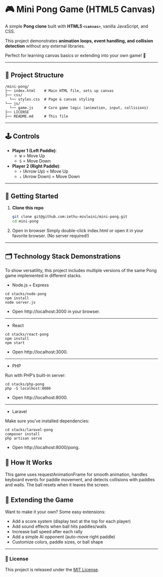 # 🎮 Mini Pong Game (HTML5 Canvas)

A simple **Pong clone** built with **HTML5 `<canvas>`**, vanilla JavaScript, and CSS.  

This project demonstrates **animation loops, event handling, and collision detection** without any external libraries.  

Perfect for learning canvas basics or extending into your own game! 🚀

---

## 📂 Project Structure

```
/mini-pong/
├── index.html    # Main HTML file, sets up canvas
├── css/
  └── styles.css  # Page & canvas styling
└── js/
  └── game.js     # Core game logic (animation, input, collisions)
├── LICENSE
├── README.md     # This file
```

---

## 🕹️ Controls
- **Player 1 (Left Paddle)**:  
  - `W` = Move Up  
  - `S` = Move Down  
- **Player 2 (Right Paddle)**:  
  - `↑` (Arrow Up) = Move Up  
  - `↓` (Arrow Down) = Move Down  

---

## 🚀 Getting Started

1. **Clone this repo**  
    ```bash
    git clone git@github.com:zethu-mzulwini/mini-pong.git
    cd mini-pong
    ```

2. Open in browser
Simply double-click index.html or open it in your favorite browser. (No server required!)

---

## 🗂️ Technology Stack Demonstrations

To show versatility, this project includes multiple versions of the same Pong game implemented in different stacks.

- Node.js + Express
```
cd stacks/node-pong
npm install
node server.js
```
- Open http://localhost:3000 in your browser.

---

- React

```
cd stacks/react-pong
npm install
npm start
```

- Open http://localhost:3000.

---
- PHP

Run with PHP’s built-in server:

```
cd stacks/php-pong
php -S localhost:8000
```

- Open http://localhost:8000.

---
- Laravel

Make sure you’ve installed dependencies:

```
cd stacks/laravel-pong
composer install
php artisan serve
```

- Open http://localhost:8000/pong.

## 🧩 How It Works

This game uses requestAnimationFrame for smooth animation, handles keyboard events for paddle movement, and detects collisions with paddles and walls.
The ball resets when it leaves the screen.

## 🔧 Extending the Game

Want to make it your own? Some easy extensions:

- Add a score system (display text at the top for each player)
- Add sound effects when ball hits paddles/walls
- Increase ball speed after each rally
- Add a simple AI opponent (auto-move right paddle)
- Customize colors, paddle sizes, or ball shape

---

### 📜 License

This project is released under the [MIT License](./LICENSE).